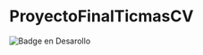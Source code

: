 # ProyectoFinalTicmasCV
![Badge en Desarollo](https://img.shields.io/badge/STATUS-EN%20DESAROLLO-green)
